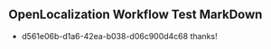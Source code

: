## OpenLocalization Workflow Test MarkDown
* d561e06b-d1a6-42ea-b038-d06c900d4c68 thanks!

<!--HONumber=Aug16_HO5-->


